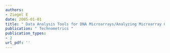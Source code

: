 ```yaml
---
authors: 
- Ziegel E 
date: 2005-01-01
title: " Data Analysis Tools for DNA Microarrays/Analyzing Microarray Gene Expression Data "
publication: " Technometrics "
publication_types:
- 2
url_pdf: ''
---
```

